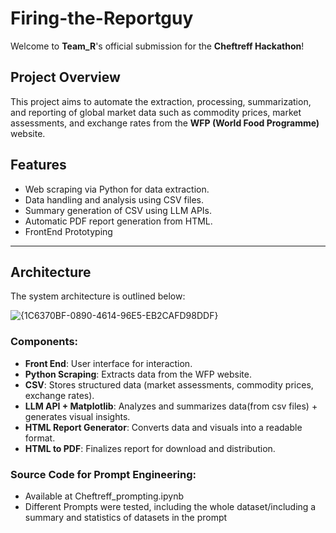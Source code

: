 # Firing-the-Reportguy

Welcome to **Team_R**'s official submission for the **Cheftreff Hackathon**!


##  Project Overview

This project aims to automate the extraction, processing, summarization, and reporting of global market data such as commodity prices, market assessments, and exchange rates from the **WFP (World Food Programme)** website. 


## Features

-  Web scraping via Python for data extraction.
-  Data handling and analysis using CSV files.
-  Summary generation of CSV using LLM APIs.
-  Automatic PDF report generation from HTML.
-  FrontEnd Prototyping

---


##  Architecture

The system architecture is outlined below:

![{1C6370BF-0890-4614-96E5-EB2CAFD98DDF}](https://github.com/user-attachments/assets/957c6bb9-b187-4aa2-8c4b-5a8c1b318cc0)


### Components:

- **Front End**: User interface for interaction.
- **Python Scraping**: Extracts data from the WFP website.
- **CSV**: Stores structured data (market assessments, commodity prices, exchange rates).
- **LLM API + Matplotlib**: Analyzes and summarizes data(from csv files) + generates visual insights.
- **HTML Report Generator**: Converts data and visuals into a readable format.
- **HTML to PDF**: Finalizes report for download and distribution.

### Source Code for Prompt Engineering:
- Available at Cheftreff_prompting.ipynb
- Different Prompts were tested, including the whole dataset/including a summary and statistics of datasets in the prompt 

  

